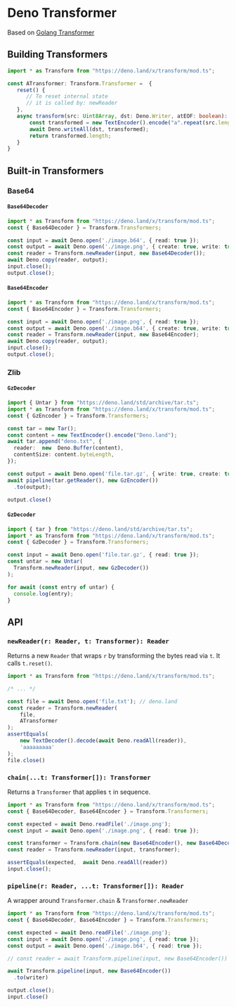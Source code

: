 # Deno Transformer

Based on [Golang Transformer](https://godoc.org/golang.org/x/text/transform?tab=doc#Transformer)


## Building Transformers

```ts
import * as Transform from "https://deno.land/x/transform/mod.ts";

const ATransformer: Transform.Transformer =  {
   reset() {
      // To reset internal state
      // it is called by: newReader
   },
   async transform(src: Uint8Array, dst: Deno.Writer, atEOF: boolean): Promise<number | null> {
       const transformed = new TextEncoder().encode("a".repeat(src.length));
       await Deno.writeAll(dst, transformed);
       return transformed.length;
   }
}
```


## Built-in Transformers


### Base64

#### `Base64Decoder`
```ts
import * as Transform from "https://deno.land/x/transform/mod.ts";
const { Base64Decoder } = Transform.Transformers;

const input = await Deno.open('./image.b64', { read: true });
const output = await Deno.open('./image.png', { create: true, write: true });
const reader = Transform.newReader(input, new Base64Decoder());
await Deno.copy(reader, output);
input.close();
output.close();
```

#### `Base64Encoder`
```ts
import * as Transform from "https://deno.land/x/transform/mod.ts";
const { Base64Encoder } = Transform.Transformers;

const input = await Deno.open('./image.png', { read: true });
const output = await Deno.open('./image.b64', { create: true, write: true });
const reader = Transform.newReader(input, new Base64Encoder);
await Deno.copy(reader, output);
input.close();
output.close();
```

### Zlib

#### `GzDecoder`
```ts
import { Untar } from "https://deno.land/std/archive/tar.ts";
import * as Transform from "https://deno.land/x/transform/mod.ts";
const { GzEncoder } = Transform.Transformers;

const tar = new Tar();
const content = new TextEncoder().encode("Deno.land");
await tar.append("deno.txt", {
  reader:  new  Deno.Buffer(content),
  contentSize: content.byteLength,
});

const output = await Deno.open('file.tar.gz', { write: true, create: true });
await pipeline(tar.getReader(), new GzEncoder())
  .to(output);

output.close()
```

#### `GzDecoder`
```ts
import { tar } from "https://deno.land/std/archive/tar.ts";
import * as Transform from "https://deno.land/x/transform/mod.ts";
const { GzDecoder } = Transform.Transformers;

const input = await Deno.open('file.tar.gz', { read: true });
const untar = new Untar(
  Transform.newReader(input, new GzDecoder())
);

for await (const entry of untar) {
  console.log(entry);
}
```

## API


### `newReader(r: Reader, t: Transformer): Reader`

Returns a new `Reader` that wraps `r` by transforming the bytes read via `t`. It calls `t.reset()`.

```ts
import * as Transform from "https://deno.land/x/transform/mod.ts";

/* ... */

const file = await Deno.open('file.txt'); // deno.land
const reader = Transform.newReader(
    file,
    ATransformer
);
assertEquals(
    new TextDecoder().decode(await Deno.readAll(reader)),
    'aaaaaaaaa'
);
file.close()
```

### `chain(...t: Transformer[]): Transformer`

Returns a `Transformer` that applies `t` in sequence.

```ts
import * as Transform from "https://deno.land/x/transform/mod.ts";
const { Base64Decoder, Base64Encoder } = Transform.Transformers;

const expected = await Deno.readFile('./image.png');
const input = await Deno.open('./image.png', { read: true });

const transformer = Transform.chain(new Base64Encoder(), new Base64Decoder())
const reader = Transform.newReader(input, transformer);

assertEquals(expected,  await Deno.readAll(reader))
input.close();
```

### `pipeline(r: Reader, ...t: Transformer[]): Reader`

A wrapper around `Transformer.chain` & `Transformer.newReader`

```ts
import * as Transform from "https://deno.land/x/transform/mod.ts";
const { Base64Decoder, Base64Encoder } = Transform.Transformers;

const expected = await Deno.readFile('./image.png');
const input = await Deno.open('./image.png', { read: true });
const output = await Deno.open('./image.b64', { read: true });

// const reader = await Transform.pipeline(input, new Base64Encoder())

await Transform.pipeline(input, new Base64Encoder())
  .to(writer)

output.close();
input.close()
```